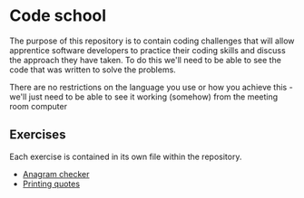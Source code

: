 # Code school

The purpose of this repository is to contain coding challenges that will allow apprentice software developers to practice their coding skills and discuss the approach they have taken. To do this we'll need to be able to see the code that was written to solve the problems. 

There are no restrictions on the language you use or how you achieve this - we'll just need to be able to see it working (somehow) from the meeting room computer

## Exercises

Each exercise is contained in its own file within the repository.

* [Anagram checker](anagram-checker.md)
* [Printing quotes](printing-quotes.md)